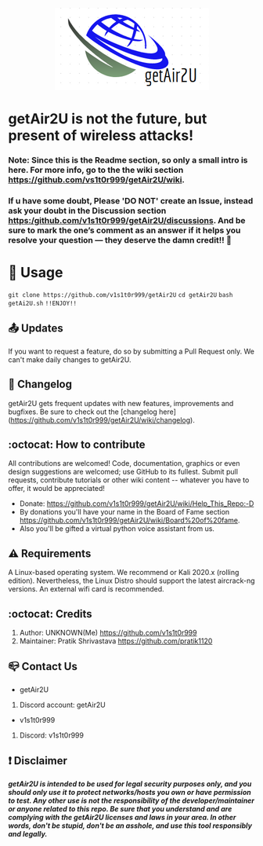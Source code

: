 <p align="center"><img src="https://github.com/v1s1t0r999/getAir2U/blob/main/imgs/icons/getAir2U_LOGO.png?raw=true" /></p>

# getAir2U is not the future, but present of wireless attacks!

### Note: Since this is the Readme section, so only a small intro is here. For more info, go to the the wiki section <https://github.com/vs1t0r999/getAir2U/wiki>.
### If u have some doubt, Please 'DO NOT' create an Issue, instead ask your doubt in the Discussion section <https:/github.com/v1s1t0r999/getAir2U/discussions>. And be sure to mark the one’s comment as an answer if it helps you resolve your question — they deserve the damn credit!! :tada:  

# :trident: Usage
``` git clone https://github.com/v1s1t0r999/getAir2U ```
``` cd getAir2U ```
``` bash getAi2U.sh ```
``` !!ENJOY!! ```

## :outbox_tray: Updates
If you want to request a feature, do so by submitting a Pull Request only. We can't make daily changes to getAir2U.

## :scroll: Changelog
getAir2U gets frequent updates with new features, improvements and bugfixes.
Be sure to check out the [changelog here] (https://github.com/v1s1t0r999/getAir2U/wiki/changelog).

## :octocat: How to contribute
All contributions are welcomed! Code, documentation, graphics or even design suggestions are welcomed; use GitHub to its fullest. Submit pull requests, contribute tutorials or other wiki content -- whatever you have to offer, it would be appreciated!
- Donate: <https://github.com/v1s1t0r999/getAir2U/wiki/Help_This_Repo:-D>
- By donations you'll have your name in the Board of Fame section <https://github.com/v1s1t0r999/getAir2U/wiki/Board%20of%20fame>. 
- Also you'll be gifted a virtual python voice assistant from us.

## :warning: Requirements
A Linux-based operating system. We recommend or Kali 2020.x (rolling edition). Nevertheless, the Linux Distro should support the latest aircrack-ng versions. An external wifi card is recommended.

## :octocat: Credits
1. Author: UNKNOWN(Me) <https://github.com/v1s1t0r999>
2. Maintainer: Pratik Shrivastava <https://github.com/pratik1120>

## :mailbox_closed: Contact Us
- getAir2U
1. Discord account: getAir2U

- v1s1t0r999
1. Discord: v1s1t0r999


## :heavy_exclamation_mark: Disclaimer

***getAir2U is intended to be used for legal security purposes only, and you should only use it to protect networks/hosts you own or have permission to test. Any other use is not the responsibility of the developer/maintainer or anyone related to this repo.  Be sure that you understand and are complying with the getAir2U licenses and laws in your area.  In other words, don't be stupid, don't be an asshole, and use this tool responsibly and legally.***
